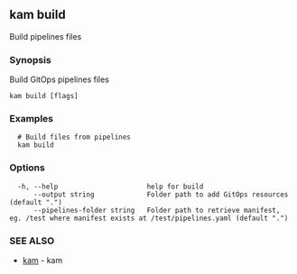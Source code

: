 ## kam build

Build pipelines files

### Synopsis

Build GitOps pipelines files

```
kam build [flags]
```

### Examples

```
  # Build files from pipelines
  kam build
```

### Options

```
  -h, --help                      help for build
      --output string             Folder path to add GitOps resources (default ".")
      --pipelines-folder string   Folder path to retrieve manifest, eg. /test where manifest exists at /test/pipelines.yaml (default ".")
```

### SEE ALSO

* [kam](kam.md)	 - kam

